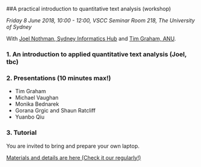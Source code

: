 ##A practical introduction to quantitative text analysis (workshop)

*Friday 8 June 2018, 10:00 - 12:00, VSCC Seminar Room 218, The University of Sydney*

With [Joel Nothman, Sydney Informatics Hub](https://informatics.sydney.edu.au/people/) and [Tim Graham, ANU](https://researchers.anu.edu.au/researchers/graham-tj).

### 1. An introduction to applied quantitative text analysis (Joel, tbc)

### 2. Presentations (10 minutes max!)

* Tim Graham 
* Michael Vaughan
* Monika Bednarek 
* Gorana Grgic and Shaun Ratcliff
* Yuanbo Qiu

### 3. Tutorial

You are invited to bring and prepare your own laptop.

[Materials and details are here (Check it our regularly!)](https://github.com/Digital-Methods-Sydney/ws-201806/nlp_tutorial)
